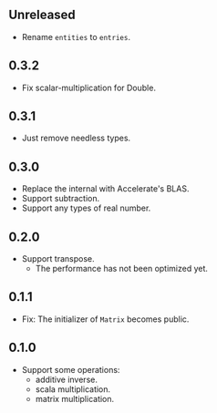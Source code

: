## Unreleased

- Rename `entities` to `entries`.


## 0.3.2

- Fix scalar-multiplication for Double.


## 0.3.1

- Just remove needless types.


## 0.3.0

- Replace the internal with Accelerate's BLAS.
- Support subtraction.
- Support any types of real number.


## 0.2.0

- Support transpose.
    - The performance has not been optimized yet.


## 0.1.1

- Fix: The initializer of `Matrix` becomes public.


## 0.1.0

- Support some operations:
    - additive inverse.
    - scala multiplication.
    - matrix multiplication.
